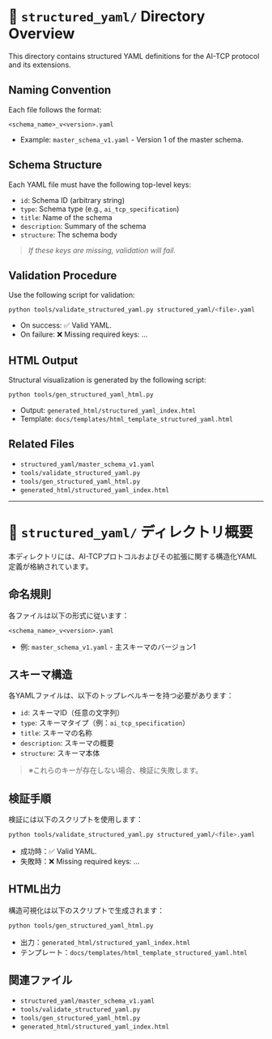 # 📁 `structured_yaml/` Directory Overview

This directory contains structured YAML definitions for the AI-TCP protocol and its extensions.

## Naming Convention

Each file follows the format:

```
<schema_name>_v<version>.yaml
```

- Example: `master_schema_v1.yaml` - Version 1 of the master schema.

## Schema Structure

Each YAML file must have the following top-level keys:

-   `id`: Schema ID (arbitrary string)
-   `type`: Schema type (e.g., `ai_tcp_specification`)
-   `title`: Name of the schema
-   `description`: Summary of the schema
-   `structure`: The schema body

> *If these keys are missing, validation will fail.*

## Validation Procedure

Use the following script for validation:

```bash
python tools/validate_structured_yaml.py structured_yaml/<file>.yaml
```

-   On success: ✅ Valid YAML.
-   On failure: ❌ Missing required keys: ...

## HTML Output

Structural visualization is generated by the following script:

```bash
python tools/gen_structured_yaml_html.py
```

-   Output: `generated_html/structured_yaml_index.html`
-   Template: `docs/templates/html_template_structured_yaml.html`

## Related Files

-   `structured_yaml/master_schema_v1.yaml`
-   `tools/validate_structured_yaml.py`
-   `tools/gen_structured_yaml_html.py`
-   `generated_html/structured_yaml_index.html`

---

# 📁 `structured_yaml/` ディレクトリ概要

本ディレクトリには、AI-TCPプロトコルおよびその拡張に関する構造化YAML定義が格納されています。

## 命名規則

各ファイルは以下の形式に従います：

```
<schema_name>_v<version>.yaml
```

- 例: `master_schema_v1.yaml` - 主スキーマのバージョン1

## スキーマ構造

各YAMLファイルは、以下のトップレベルキーを持つ必要があります：

-   `id`: スキーマID（任意の文字列）
-   `type`: スキーマタイプ（例：`ai_tcp_specification`）
-   `title`: スキーマの名称
-   `description`: スキーマの概要
-   `structure`: スキーマ本体

> ※これらのキーが存在しない場合、検証に失敗します。

## 検証手順

検証には以下のスクリプトを使用します：

```bash
python tools/validate_structured_yaml.py structured_yaml/<file>.yaml
```

-   成功時：✅ Valid YAML.
-   失敗時：❌ Missing required keys: ...

## HTML出力

構造可視化は以下のスクリプトで生成されます：

```bash
python tools/gen_structured_yaml_html.py
```

-   出力：`generated_html/structured_yaml_index.html`
-   テンプレート：`docs/templates/html_template_structured_yaml.html`

## 関連ファイル

-   `structured_yaml/master_schema_v1.yaml`
-   `tools/validate_structured_yaml.py`
-   `tools/gen_structured_yaml_html.py`
-   `generated_html/structured_yaml_index.html`
